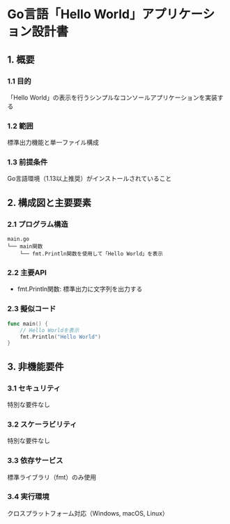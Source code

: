 # Go言語「Hello World」アプリケーション設計書

## 1. 概要

### 1.1 目的
「Hello World」の表示を行うシンプルなコンソールアプリケーションを実装する

### 1.2 範囲
標準出力機能と単一ファイル構成

### 1.3 前提条件
Go言語環境（1.13以上推奨）がインストールされていること

## 2. 構成図と主要要素

### 2.1 プログラム構造
```
main.go
└── main関数
    └── fmt.Println関数を使用して「Hello World」を表示
```

### 2.2 主要API
- fmt.Println関数: 標準出力に文字列を出力する

### 2.3 擬似コード
```go
func main() {
    // Hello Worldを表示
    fmt.Println("Hello World")
}
```

## 3. 非機能要件

### 3.1 セキュリティ
特別な要件なし

### 3.2 スケーラビリティ
特別な要件なし

### 3.3 依存サービス
標準ライブラリ（fmt）のみ使用

### 3.4 実行環境
クロスプラットフォーム対応（Windows, macOS, Linux）